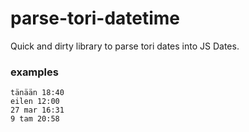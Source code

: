 # parse-tori-datetime

Quick and dirty library to parse tori dates into JS Dates.

### examples

```
tänään 18:40
eilen 12:00
27 mar 16:31
9 tam 20:58
```
